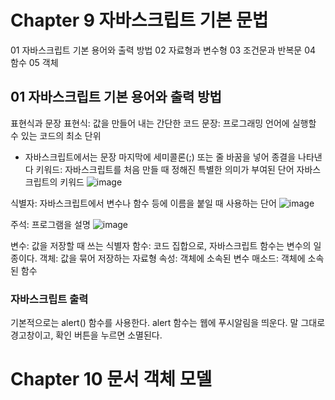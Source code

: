 # Chapter 9 자바스크립트 기본 문법
01 자바스크립트 기본 용어와 출력 방법
02 자료형과 변수형
03 조건문과 반복문
04 함수
05 객체

## 01 자바스크립트 기본 용어와 출력 방법
표현식과 문장
표현식: 값을 만들어 내는 간단한 코드
문장: 프로그래밍 언어에 실행할 수 있는 코드의 최소 단위
- 자바스크립트에서는 문장 마지막에 세미콜론(;) 또는 줄 바꿈을 넣어 종결을 나타낸다
키워드: 자바스크립트를 처음 만들 때 정해진 특별한 의미가 부여된 단어
자바스크립트의 키워드
![image](https://github.com/kw-chi-community/CHIC_24_HTML_CSS_JavaScript-study/assets/144205093/20829948-ea55-446f-b121-1339bdbe429b)

식별자: 자바스크립트에서 변수나 함수 등에 이름을 붙일 때 사용하는 단어
![image](https://github.com/kw-chi-community/CHIC_24_HTML_CSS_JavaScript-study/assets/144205093/47e52177-4ff3-424a-b855-e3c185e6207a)

주석: 프로그램을 설명
![image](https://github.com/kw-chi-community/CHIC_24_HTML_CSS_JavaScript-study/assets/144205093/19511743-1f90-4574-8753-b50acc4488e8)

변수: 값을 저장할 때 쓰는 식별자
함수: 코드 집합으로, 자바스크립트 함수는 변수의 일종이다.
객체: 값을 묶어 저장하는 자료형
속성: 객체에 소속된 변수
매소드: 객체에 소속된 함수

### 자바스크립트 출력
기본적으로는  alert() 함수를 사용한다.
alert 함수는 웹에 푸시알림을 띄운다. 말 그대로 경고창이고, 확인 버튼을 누르면 소멸된다.
<!DOCTYPE html>
<html lang="en">
<head>
    <meta charset="UTF-8">
    <meta name="viewport" content="width=device-width, initial-scale=1.0">
    <title>JavaScirpt Document</title>
    <script>
       alert("안녕!");
    </script>
</head>
<body>
    
</body>
</html>


# Chapter 10 문서 객체 모델
